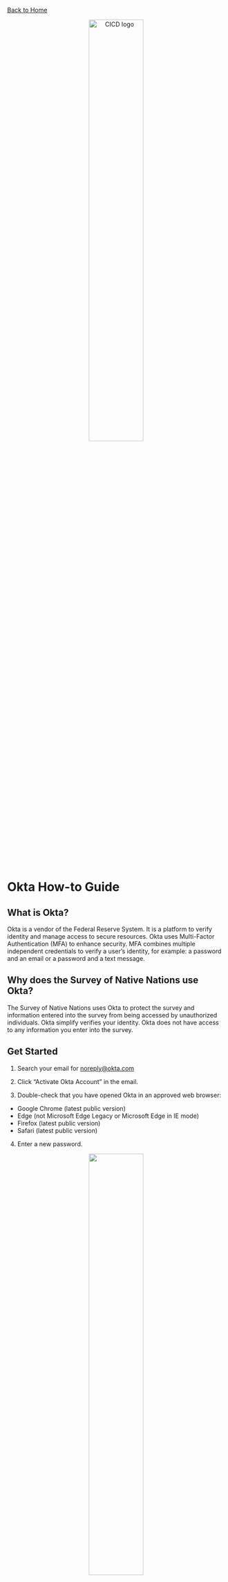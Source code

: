 [Back to Home](/README.md)

<p align="center">
  <img src="https://github.com/user-attachments/assets/1b41487e-b4b2-459f-aba1-85ddf14d6cd5" alt="CICD logo" width="50%"/>
</p>

# Okta How-to Guide

## What is Okta? 

Okta is a vendor of the Federal Reserve System. It is a platform to verify identity and manage access to secure resources. Okta uses Multi-Factor Authentication (MFA) to enhance security.  MFA combines multiple independent credentials to verify a user’s identity, for example: a password and an email or a password and a text message.  

## Why does the Survey of Native Nations use Okta? 

The Survey of Native Nations uses Okta to protect the survey and information entered into the survey from being accessed by unauthorized individuals. Okta simplify verifies your identity. Okta does not have access to any information you enter into the survey. 

## Get Started 

1. Search your email for noreply@okta.com  
2. Click “Activate Okta Account” in the email. 

3. Double-check that you have opened Okta in an approved web browser: 

 * Google Chrome (latest public version) 
 * Edge (not Microsoft Edge Legacy or Microsoft Edge in IE mode) 
 * Firefox (latest public version) 
 * Safari (latest public version) 

4. Enter a new password. 
<p align="center">
<img src="https://github.com/user-attachments/assets/00cd2f73-df91-4378-bacb-611349848762" width="50%">
</p>

Your password must meet certain requirements: 

 * At least 14 characters long 
 * A lowercase letter 
 * An uppercase letter 
 * A number 
 * A symbol 
 * No parts of your username 
 * Cannot be any of your last 24 passwords 

5. Enter the new password again 
6. Choose a forgotten password question and enter an answer. This will be used if you forget your password. Spelling and capitalization matter. 

<p align="center">
<img src="https://github.com/user-attachments/assets/517d6e9f-3d05-42e0-bcf5-1134d245c70f" width="50%">
</p>

7. Choose a picture for a security image. This will be displayed whenever you sign into Okta. Your security image being displayed confirms that you are on the Okta platform. 

<p align="center">
<img src="https://github.com/user-attachments/assets/f3f97411-8776-4717-8494-558989764a38" width="50%">
</p>

8. Setup Multi-Factor Authentication (MFA)
   - Enter a phone number where you can receive text messages with a code from Okta.
   -  Alternatively, enter your email address where you can receive an email with a code from Okta.
   -   You will need a new code every time you log into Okta. 

9. Click “Create My Account” 

 You will be taken to a new screen that shows options to set up multifactor authentication. 

1. Decide if you would like to set up multifactor authentication with either your phone number or your email address. 
2. Then click “Setup” on the option. 
3. Enter your phone number or email. 
4. A code will be sent to your phone number or email. 
5. Retrieve the code and then enter the code into the Okta website. 
6. Click “Continue” 

You will be taken to a new screen called “My Apps Dashboard.” The Survey of Native Nations will not show up in “My Apps Dashboard,” but instead, will come through email. 

## Setup is complete.  

You may now exit the Okta website. 


# Logging into Okta 

The next time you log into Okta, you will see a screen that prompts you to send yourself a code via either email or text message. 

<p align="center">
<img src="https://github.com/user-attachments/assets/126e3060-7b0f-40f2-b4a6-e36ee0e7050d" width="50%">
</p>

Click on “Send me the code” and a code will be sent to either your email or your cellphone (depending on which multifactor authentication system you set up in the prior section). 


# Resetting Your Password 

You must wait one day between setting a password and changing a password. 

If you experience issues with the self-service password reset, please contact us.

[Book a 1:1 session with us](https://outlook.office365.com/book/CenterforIndianCountryDevelopment@mpls.frb.org/s/Ljlj4ALhN0CvcSMbThBhFg2).

Email CICD.data@mpls.frb.org. 

Or contact a CICD Technical Assistance partner with your issue. 

* Jacqui Baldwin-LeClair: jacqui.baldwin-leclair@mpls.frb.org or 651-368-3669
* Phil Gover: phillip.gover@mpls.frb.org or 612-487-3168
* Andrew Huff: andrew.huff@mpls.frb.org or 406-438-2167
* Misha LaPlante: misha.laplante@mpls.frb.org or 612-655-3278
* John Morseau: john.morseau@mpls.frb.org or 612-258-4743
* Heather Sobrepena: heather.sobrepena@mpls.frb.org or 612-257-1874  


# Video Tutorial
[![Youtube Tutorial](https://img.youtube.com/vi/eBgPjOC5P0U/0.jpg)](https://www.youtube.com/watch?v=eBgPjOC5P0U)

[CICD PRINCIPLES FOR RESEARCH AND DATA USE](https://www.minneapolisfed.org/indiancountry/about-us/principles-for-research-and-data-use)

[FEDERAL RESERVE BANK OF MINNEAPOLIS PRIVACY POLICY](https://www.minneapolisfed.org/site-information/privacy-policies)
